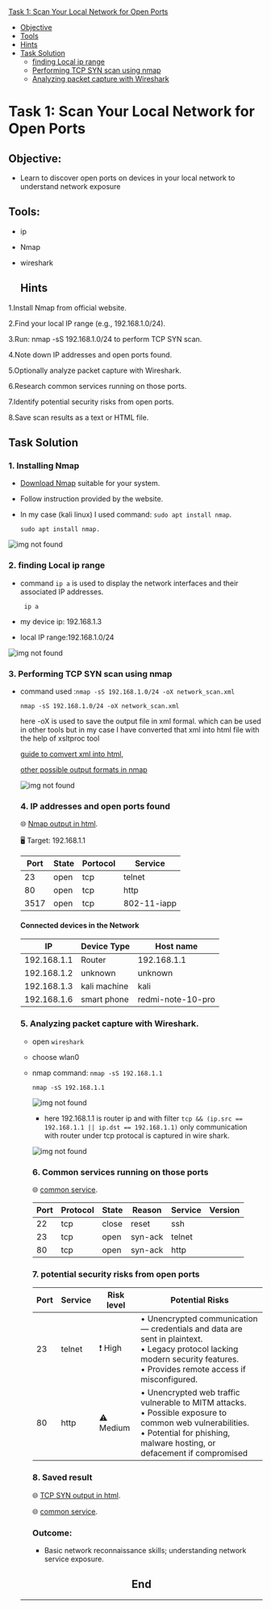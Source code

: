 [Task 1: Scan Your Local Network for Open Ports](#task-1-scan-your-local-network-for-open-ports)

  - [Objective](#objective)
  - [Tools](#tools)
  - [Hints](#hints)
  - [Task Solution](#task-solution)
    - [finding Local ip range](#2-finding-local-ip-range)
    - [Performing TCP SYN scan using nmap](#3--performing-tcp-syn-scan-using-nmap)
    - [Analyzing packet capture with Wireshark](#4-analyzing-packet-capture-with-wireshark)




# Task 1: Scan Your Local Network for Open Ports

## Objective:
- Learn to discover open ports on devices in your local network to understand
network exposure

## Tools:
- ip
- Nmap
- wireshark

  ## Hints

1.Install Nmap from official website.

2.Find your local IP range (e.g., 192.168.1.0/24).

3.Run: nmap -sS 192.168.1.0/24 to perform TCP SYN scan.

4.Note down IP addresses and open ports found.

5.Optionally analyze packet capture with Wireshark.

6.Research common services running on those ports.

7.Identify potential security risks from open ports.

8.Save scan results as a text or HTML file.


## Task Solution
### 1. Installing Nmap 

- [Download Nmap](https://nmap.org/download.html) suitable for your system.
- Follow instruction provided by the website.
- In my case (kali linux) I used command: `sudo apt install nmap`.

      sudo apt install nmap.
  
 ![img not found](assets/nmap-install.png)

 ### 2. finding Local ip range 
 - command `ip a` is used to display the network interfaces and their associated IP addresses.
   
        ip a
   
 - my device ip: 192.168.1.3
 - local IP range:192.168.1.0/24

![img not found](assets/ip-scan.png)


### 3.  Performing TCP SYN scan using nmap
- command used :`nmap -sS 192.168.1.0/24 -oX network_scan.xml`

      nmap -sS 192.168.1.0/24 -oX network_scan.xml
  
   here -oX is used to save the output file in xml formal. which can be used in other tools but in my case I have converted that xml into html file
  with the help of xsltproc tool
  
   [guide to comvert xml into html](https://nmap.org/book/output-formats-output-to-html.html),
  
  [other possible output formats in nmap](https://nmap.org/book/output.html)
 
  ![img not found](assets/nmap-scan.png)


  ### 4. IP addresses and open ports found

  🌐 [Nmap output in html](https://th3nobody.github.io/cybersecurity/task-1/assets/nmap-scan.html).

  🖥️ Target: 192.168.1.1

  |Port|State|Portocol|Service|
  |----|-----|--------|-------|
  |23|open|tcp|telnet|
  |80|open|tcp|http|
  |3517|open|tcp|802-11-iapp|

  #### Connected devices in the Network
  |IP|Device Type|Host name|
  |--|-----------|---------|
  |192.168.1.1|Router|192.168.1.1|
  |192.168.1.2|unknown|unknown|
  |192.168.1.3|kali machine|kali|
  |192.168.1.6|smart phone|redmi-note-10-pro|


  ### 5. Analyzing packet capture with Wireshark.

  - open `wireshark`
  - choose wlan0
  - nmap command: `nmap -sS 192.168.1.1`
 
        nmap -sS 192.168.1.1
    

    ![img not found](assets/wireshark.png)

       - here 192.168.1.1 is router ip and with filter `tcp && (ip.src == 192.168.1.1 || ip.dst == 192.168.1.1)` only communication with router under tcp protocal is captured in wire shark.

     ![img not found](assets/filter-wireshark.png)

    ### 6. Common services running on those ports

    🌐 [common service](https://th3nobody.github.io/cybersecurity/task-1/assets/wireshark_nmap.html).


    |Port|Protocol|State|Reason|Service|Version|
    |----|--------|-----|------|-------|-------|
    |22|tcp|close|reset|ssh||
    |23|tcp|open|syn-ack|telnet||
    |80|tcp|open|syn-ack|http||


    ### 7. potential security risks from open ports
 
    
    |Port|Service|Risk level|Potential Risks|
    |----|-------|----------|---------------|
    |23|telnet|❗ High|• Unencrypted communication — credentials and data are sent in plaintext.<br> •  Legacy protocol lacking modern security features.<br> •  Provides remote access if misconfigured.| 
    |80|http|⚠ Medium|• Unencrypted web traffic vulnerable to MITM attacks.<br> • Possible exposure to common web vulnerabilities. <br> • Potential for phishing, malware hosting, or defacement if compromised |
    ### 8. Saved result

    🌐 [TCP SYN output in html](https://th3nobody.github.io/cybersecurity/task-1/assets/nmap-scan.html).

    🌐 [common service](https://th3nobody.github.io/cybersecurity/task-1/assets/wireshark_nmap.html).

    ### Outcome:
    - Basic network reconnaissance skills; understanding network service exposure.


  <h2 align="center">End</h2>

  ---
